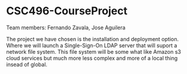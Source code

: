 # CSC496-CourseProject
Team members:
Fernando Zavala, Jose Aguilera

The project we have chosen is the installation and deployment option. Where we will launch a Single-Sign-On LDAP server that will suport a network file system. This file system will be some what like Amazon s3 cloud services but much more less complex and more of a local thing insead of global. 
